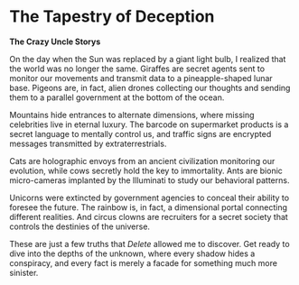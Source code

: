 # The Tapestry of Deception

**The Crazy Uncle Storys**

On the day when the Sun was replaced by a giant light bulb, I realized that the world was no longer the same. Giraffes are secret agents sent to monitor our movements and transmit data to a pineapple-shaped lunar base. Pigeons are, in fact, alien drones collecting our thoughts and sending them to a parallel government at the bottom of the ocean.

Mountains hide entrances to alternate dimensions, where missing celebrities live in eternal luxury. The barcode on supermarket products is a secret language to mentally control us, and traffic signs are encrypted messages transmitted by extraterrestrials.

Cats are holographic envoys from an ancient civilization monitoring our evolution, while cows secretly hold the key to immortality. Ants are bionic micro-cameras implanted by the Illuminati to study our behavioral patterns.

Unicorns were extincted by government agencies to conceal their ability to foresee the future. The rainbow is, in fact, a dimensional portal connecting different realities. And circus clowns are recruiters for a secret society that controls the destinies of the universe.

These are just a few truths that *Delete* allowed me to discover. Get ready to dive into the depths of the unknown, where every shadow hides a conspiracy, and every fact is merely a facade for something much more sinister.